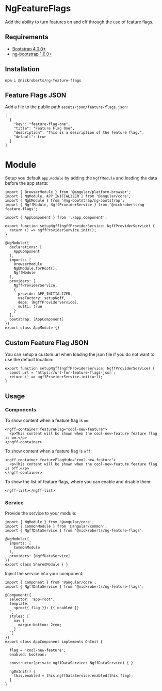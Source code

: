 # NgFeatureFlags

Add the ability to turn features on and off through the use of feature flags.

## Requirements

* [Bootstrap 4.0.0+](https://getbootstrap.com)
* [ng-bootstrap 1.0.0+](https://ng-bootstrap.github.io/)

## Installation

```
npm i @nickroberts/ng-feature-flags
```

## Feature Flags JSON

Add a file to the public path `assets/json/feature-flags.json`:
```
[
  {
    "key": "feature-flag-one",
    "title": "Feature Flag One",
    "description": "This is a description of the feature flag.",
    "default": true
  }
]

```

# Module

Setup you default `app.module` by adding the `NgffModule` and loading the data before the app starts:

```
import { BrowserModule } from '@angular/platform-browser';
import { NgModule, APP_INITIALIZER } from '@angular/core';
import { NgbModule } from '@ng-bootstrap/ng-bootstrap';
import { NgffModule, NgffProviderService } from '@nickroberts/ng-feature-flags';

import { AppComponent } from './app.component';

export function setupNgff(ngffProviderService: NgffProviderService) {
  return () => ngffProviderService.init();
}

@NgModule({
  declarations: [
    AppComponent
  ],
  imports: [
    BrowserModule
    NgbModule.forRoot(),
    NgffModule
  ],
  providers: [
    NgffProviderService,
    {
      provide: APP_INITIALIZER,
      useFactory: setupNgff,
      deps: [NgffProviderService],
      multi: true
    }
  ],
  bootstrap: [AppComponent]
})
export class AppModule {}

```

## Custom Feature Flag JSON

You can setup a custom url when loading the json file if you do not want to use the default location:

```
export function setupNgff(ngffProviderService: NgffProviderService) {
  const url = 'https://url-for-feature-flags-json`;
  return () => ngffProviderService.init(url);
}

```

## Usage

### Components

To show content when a feature flag is `on`:

```
<ngff-container featureFlag="cool-new-feature">
  <p>This content will be shown when the cool-new-feature feature flag is on.</p>
</ngff-container>
```

To show content when a feature flag is `off`:

```
<ngff-container featureFlagHide="cool-new-feature">
  <p>This content will be shown when the cool-new-feature feature flag is off.</p>
</ngff-container>
```

To show the list of feature flags, where you can enable and disable them:

```
<ngff-list></ngff-list>
```

### Service

Provide the service to your module:

```
import { NgModule } from '@angular/core';
import { CommonModule } from '@angular/common';
import { NgffDataService } from '@nickroberts/ng-feature-flags';

@NgModule({
  imports: [
    CommonModule
  ],
  providers: [NgffDataService]
})
export class SharedModule { }

```

Inject the service into your component:

```
import { Component } from '@angular/core';
import { NgffDataService } from '@nickroberts/ng-feature-flags';

@Component({
  selector: 'app-root',
  template: `
    <pre>{{ flag }}: {{ enabled }}
  `,
  styles: [`
    nav {
      margin-bottom: 2rem;
    }
  `]
})
export class AppComponent implements OnInit {

  flag = 'cool-new-feature';
  enabled: boolean;

  constructor(private ngffDataService: NgffDataService) { }

  ngOnInit() {
    this.enabled = this.ngffDataService.enabled(this.flag);
  }
}

```
